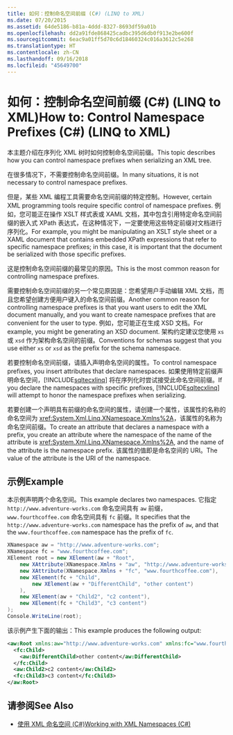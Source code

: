 ```yaml
---
title: 如何：控制命名空间前缀 (C#) (LINQ to XML)
ms.date: 07/20/2015
ms.assetid: 64de5186-b81a-4ddd-8327-8693df59a01b
ms.openlocfilehash: dd2a91fde868425cadbc395d6db0f913e2be600f
ms.sourcegitcommit: 6eac9a01ff5d70c6d18460324c016a3612c5e268
ms.translationtype: HT
ms.contentlocale: zh-CN
ms.lasthandoff: 09/16/2018
ms.locfileid: "45649700"
---
```

# <a name="how-to-control-namespace-prefixes-c-linq-to-xml"></a><span data-ttu-id="c8f78-102">如何：控制命名空间前缀 (C#) (LINQ to XML)</span><span class="sxs-lookup"><span data-stu-id="c8f78-102">How to: Control Namespace Prefixes (C#) (LINQ to XML)</span></span>
<span data-ttu-id="c8f78-103">本主题介绍在序列化 XML 树时如何控制命名空间前缀。</span><span class="sxs-lookup"><span data-stu-id="c8f78-103">This topic describes how you can control namespace prefixes when serializing an XML tree.</span></span>  
  
 <span data-ttu-id="c8f78-104">在很多情况下，不需要控制命名空间前缀。</span><span class="sxs-lookup"><span data-stu-id="c8f78-104">In many situations, it is not necessary to control namespace prefixes.</span></span>  
  
 <span data-ttu-id="c8f78-105">但是，某些 XML 编程工具需要命名空间前缀的特定控制。</span><span class="sxs-lookup"><span data-stu-id="c8f78-105">However, certain XML programming tools require specific control of namespace prefixes.</span></span> <span data-ttu-id="c8f78-106">例如，您可能正在操作 XSLT 样式表或 XAML 文档，其中包含引用特定命名空间前缀的嵌入式 XPath 表达式，在这种情况下，一定要使用这些特定前缀对文档进行序列化。</span><span class="sxs-lookup"><span data-stu-id="c8f78-106">For example, you might be manipulating an XSLT style sheet or a XAML document that contains embedded XPath expressions that refer to specific namespace prefixes; in this case, it is important that the document be serialized with those specific prefixes.</span></span>  
  
 <span data-ttu-id="c8f78-107">这是控制命名空间前缀的最常见的原因。</span><span class="sxs-lookup"><span data-stu-id="c8f78-107">This is the most common reason for controlling namespace prefixes.</span></span>  
  
 <span data-ttu-id="c8f78-108">需要控制命名空间前缀的另一个常见原因是：您希望用户手动编辑 XML 文档，而且您希望创建方便用户键入的命名空间前缀。</span><span class="sxs-lookup"><span data-stu-id="c8f78-108">Another common reason for controlling namespace prefixes is that you want users to edit the XML document manually, and you want to create namespace prefixes that are convenient for the user to type.</span></span> <span data-ttu-id="c8f78-109">例如，您可能正在生成 XSD 文档。</span><span class="sxs-lookup"><span data-stu-id="c8f78-109">For example, you might be generating an XSD document.</span></span> <span data-ttu-id="c8f78-110">架构约定建议您使用 `xs` 或 `xsd` 作为架构命名空间的前缀。</span><span class="sxs-lookup"><span data-stu-id="c8f78-110">Conventions for schemas suggest that you use either `xs` or `xsd` as the prefix for the schema namespace.</span></span>  
  
 <span data-ttu-id="c8f78-111">若要控制命名空间前缀，请插入声明命名空间的属性。</span><span class="sxs-lookup"><span data-stu-id="c8f78-111">To control namespace prefixes, you insert attributes that declare namespaces.</span></span> <span data-ttu-id="c8f78-112">如果使用特定前缀声明命名空间，[!INCLUDE[sqltecxlinq](~/includes/sqltecxlinq-md.md)] 将在序列化时尝试接受此命名空间前缀。</span><span class="sxs-lookup"><span data-stu-id="c8f78-112">If you declare the namespaces with specific prefixes, [!INCLUDE[sqltecxlinq](~/includes/sqltecxlinq-md.md)] will attempt to honor the namespace prefixes when serializing.</span></span>  
  
 <span data-ttu-id="c8f78-113">若要创建一个声明具有前缀的命名空间的属性，请创建一个属性，该属性的名称的命名空间为 <xref:System.Xml.Linq.XNamespace.Xmlns%2A>，该属性的名称为命名空间前缀。</span><span class="sxs-lookup"><span data-stu-id="c8f78-113">To create an attribute that declares a namespace with a prefix, you create an attribute where the namespace of the name of the attribute is <xref:System.Xml.Linq.XNamespace.Xmlns%2A>, and the name of the attribute is the namespace prefix.</span></span> <span data-ttu-id="c8f78-114">该属性的值即是命名空间的 URI。</span><span class="sxs-lookup"><span data-stu-id="c8f78-114">The value of the attribute is the URI of the namespace.</span></span>  
  
## <a name="example"></a><span data-ttu-id="c8f78-115">示例</span><span class="sxs-lookup"><span data-stu-id="c8f78-115">Example</span></span>  
 <span data-ttu-id="c8f78-116">本示例声明两个命名空间。</span><span class="sxs-lookup"><span data-stu-id="c8f78-116">This example declares two namespaces.</span></span> <span data-ttu-id="c8f78-117">它指定 `http://www.adventure-works.com` 命名空间具有 `aw` 前缀，`www.fourthcoffee.com` 命名空间具有 `fc` 前缀。</span><span class="sxs-lookup"><span data-stu-id="c8f78-117">It specifies that the `http://www.adventure-works.com` namespace has the prefix of `aw`, and that the `www.fourthcoffee.com` namespace has the prefix of `fc`.</span></span>  
  
```csharp  
XNamespace aw = "http://www.adventure-works.com";  
XNamespace fc = "www.fourthcoffee.com";  
XElement root = new XElement(aw + "Root",  
    new XAttribute(XNamespace.Xmlns + "aw", "http://www.adventure-works.com"),  
    new XAttribute(XNamespace.Xmlns + "fc", "www.fourthcoffee.com"),  
    new XElement(fc + "Child",  
        new XElement(aw + "DifferentChild", "other content")  
    ),  
    new XElement(aw + "Child2", "c2 content"),  
    new XElement(fc + "Child3", "c3 content")  
);  
Console.WriteLine(root);  
```  
  
 <span data-ttu-id="c8f78-118">该示例产生下面的输出：</span><span class="sxs-lookup"><span data-stu-id="c8f78-118">This example produces the following output:</span></span>  
  
```xml  
<aw:Root xmlns:aw="http://www.adventure-works.com" xmlns:fc="www.fourthcoffee.com">  
  <fc:Child>  
    <aw:DifferentChild>other content</aw:DifferentChild>  
  </fc:Child>  
  <aw:Child2>c2 content</aw:Child2>  
  <fc:Child3>c3 content</fc:Child3>  
</aw:Root>  
```  
  
## <a name="see-also"></a><span data-ttu-id="c8f78-119">请参阅</span><span class="sxs-lookup"><span data-stu-id="c8f78-119">See Also</span></span>

- [<span data-ttu-id="c8f78-120">使用 XML 命名空间 (C#)</span><span class="sxs-lookup"><span data-stu-id="c8f78-120">Working with XML Namespaces (C#)</span></span>](../../../../csharp/programming-guide/concepts/linq/working-with-xml-namespaces.md)
